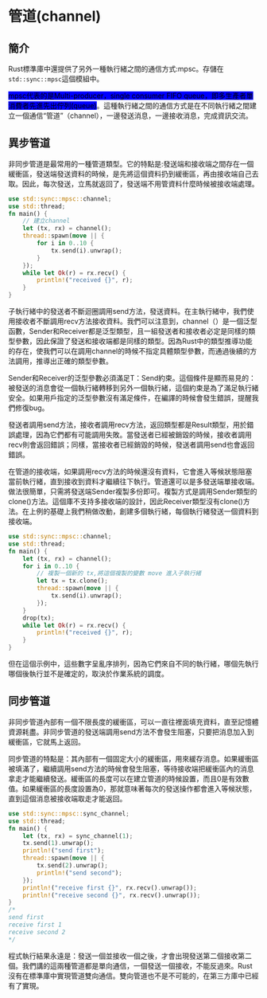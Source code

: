 # 管道(channel)

## 簡介

Rust標準庫中還提供了另外一種執行緒之間的通信方式:mpsc。存儲在`std::sync::mpsc`這個模組中。

<mark style="background-color:blue;">mpsc代表的是Multi-producer，single consumer FIFO queue，即多生產者單消費者先進先出佇列(queue)</mark>。這種執行緒之間的通信方式是在不同執行緒之間建立一個通信“管道”（channel），一邊發送消息，一邊接收消息，完成資訊交流。

## 異步管道

非同步管道是最常用的一種管道類型。它的特點是:發送端和接收端之間存在一個緩衝區，發送端發送資料的時候，是先將這個資料扔到緩衝區，再由接收端自己去取。因此，每次發送，立馬就返回了，發送端不用管資料什麼時候被接收端處理。

```rust
use std::sync::mpsc::channel;
use std::thread;
fn main() {
    // 建立channel
    let (tx, rx) = channel();
    thread::spawn(move || {
        for i in 0..10 {
            tx.send(i).unwrap();
        }
    });
    while let Ok(r) = rx.recv() {
        println!("received {}", r);
    }
}
```

子執行緒中的發送者不斷迴圈調用send方法，發送資料。在主執行緒中，我們使用接收者不斷調用recv方法接收資料。我們可以注意到，channel（）是一個泛型函數，Sender和Receiver都是泛型類型，且一組發送者和接收者必定是同樣的類型參數，因此保證了發送和接收端都是同樣的類型。因為Rust中的類型推導功能的存在，使我們可以在調用channel的時候不指定具體類型參數，而通過後續的方法調用，推導出正確的類型參數。

Sender和Receiver的泛型參數必須滿足T：Send約束。這個條件是顯而易見的：被發送的消息會從一個執行緒轉移到另外一個執行緒，這個約束是為了滿足執行緒安全。如果用戶指定的泛型參數沒有滿足條件，在編譯的時候會發生錯誤，提醒我們修復bug。

發送者調用send方法，接收者調用recv方法，返回類型都是Result類型，用於錯誤處理，因為它們都有可能調用失敗。當發送者已經被銷毀的時候，接收者調用recv則會返回錯誤；同樣，當接收者已經銷毀的時候，發送者調用send也會返回錯誤。

在管道的接收端，如果調用recv方法的時候還沒有資料，它會進入等候狀態阻塞當前執行緒，直到接收到資料才繼續往下執行。管道還可以是多發送端單接收端。做法很簡單，只需將發送端Sender複製多份即可。複製方式是調用Sender類型的clone()方法。這個庫不支持多接收端的設計，因此Receiver類型沒有clone()方法。在上例的基礎上我們稍做改動，創建多個執行緒，每個執行緒發送一個資料到接收端。

```rust
use std::sync::mpsc::channel;
use std::thread;
fn main() {
    let (tx, rx) = channel();
    for i in 0..10 {
        // 複製一個新的 tx,將這個複製的變數 move 進入子執行緒
        let tx = tx.clone();
        thread::spawn(move || {
            tx.send(i).unwrap();
        });
    }
    drop(tx);
    while let Ok(r) = rx.recv() {
        println!("received {}", r);
    }
}
```

但在這個示例中，這些數字呈亂序排列，因為它們來自不同的執行緒，哪個先執行哪個後執行並不是確定的，取決於作業系統的調度。

## 同步管道

非同步管道內部有一個不限長度的緩衝區，可以一直往裡面填充資料，直至記憶體資源耗盡。非同步管道的發送端調用send方法不會發生阻塞，只要把消息加入到緩衝區，它就馬上返回。

同步管道的特點是：其內部有一個固定大小的緩衝區，用來緩存消息。如果緩衝區被填滿了，繼續調用send方法的時候會發生阻塞，等待接收端把緩衝區內的消息拿走才能繼續發送。緩衝區的長度可以在建立管道的時候設置，而且0是有效數值。如果緩衝區的長度設置為0，那就意味著每次的發送操作都會進入等候狀態，直到這個消息被接收端取走才能返回。

```rust
use std::sync::mpsc::sync_channel;
use std::thread;
fn main() {
    let (tx, rx) = sync_channel(1);
    tx.send(1).unwrap();
    println!("send first");
    thread::spawn(move || {
        tx.send(2).unwrap();
        println!("send second");
    });
    println!("receive first {}", rx.recv().unwrap());
    println!("receive second {}", rx.recv().unwrap());
}
/*
send first
receive first 1
receive second 2
*/
```

程式執行結果永遠是：發送一個並接收一個之後，才會出現發送第二個接收第二個。我們講的這兩種管道都是單向通信，一個發送一個接收，不能反過來。Rust沒有在標準庫中實現管道雙向通信。雙向管道也不是不可能的，在第三方庫中已經有了實現。
